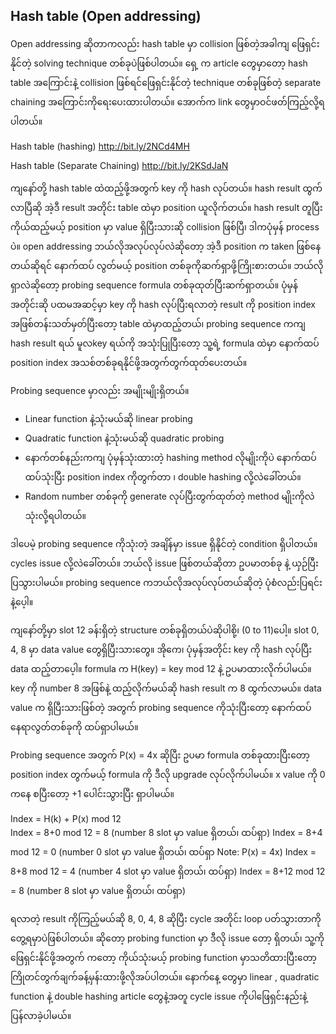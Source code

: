 ## Hash table (Open addressing)

Open addressing ဆိုတာကလည်း hash table မှာ collision ဖြစ်တဲ့အခါကျ ဖြေရှင်းနိုင်တဲ့ solving technique တစ်ခုပဲဖြစ်ပါတယ်။ ရှေ့ က article တွေမှာတော့ hash table အကြောင်းနဲ့ collision ဖြစ်ရင်ဖြေရှင်းနိုင်တဲ့ technique တစ်ခုဖြစ်တဲ့ separate chaining အကြောင်းကိုရေးပေးထားပါတယ်။ အောက်က link တွေမှာဝင်ဖတ်ကြည့်လို့ရပါတယ်။

Hash table (hashing)
http://bit.ly/2NCd4MH

Hash table (Separate Chaining)
http://bit.ly/2KSdJaN

ကျနော်တို့ hash table ထဲထည့်ဖို့အတွက် key ကို hash လုပ်တယ်။ hash result ထွက်လာပြီဆို အဲ့ဒီ result အတိုင်း table ထဲမှာ position ယူလိုက်တယ်။ hash result တူပြီး ကိုယ်ထည့်မယ့် position မှာ value ရှိပြီးသားဆို collision ဖြစ်ပြီ၊ ဒါကပုံမှန် process ပဲ။ open addressing ဘယ်လိုအလုပ်လုပ်လဲဆိုတော့ အဲ့ဒီ position က taken ဖြစ်နေတယ်ဆိုရင် နောက်ထပ် လွတ်မယ့် position တစ်ခုကိုဆက်ရှာဖို့ကြိုးစားတယ်။ ဘယ်လိုရှာလဲဆိုတော့ probing sequence formula တစ်ခုထုတ်ပြီးဆက်ရှာတယ်။ ပုံမှန်အတိုင်းဆို ပထမအဆင့်မှာ key ကို hash လုပ်ပြီးရလာတဲ့ result ကို position index အဖြစ်တန်းသတ်မှတ်ပြီးတော့ table ထဲမှာထည့်တယ်၊ probing sequence ကကျ hash result ရယ် မူလkey ရယ်ကို အသုံးပြုပြီးတော့ သူ့ရဲ့ formula ထဲမှာ နောက်ထပ် position index အသစ်တစ်ခုရနိုင်ဖို့အတွက်တွက်ထုတ်ပေးတယ်။

Probing sequence မှာလည်း အမျိုးမျိုးရှိတယ်။
-	Linear function နဲ့သုံးမယ်ဆို linear probing
-	Quadratic function နဲ့သုံးမယ်ဆို quadratic probing
-	နောက်တစ်နည်းကကျ ပုံမှန်သုံးထားတဲ့ hashing method လိုမျိုးကိုပဲ နောက်ထပ် ထပ်သုံးပြီး position index ကိုတွက်တာ ၊ double hashing လို့လဲခေါ်တယ်။
-	Random number တစ်ခုကို generate လုပ်ပြီးတွက်ထုတ်တဲ့ method မျိုးကိုလဲသုံးလို့ရပါတယ်။

ဒါပေမဲ့ probing sequence ကိုသုံးတဲ့ အချိန်မှာ issue ရှိနိုင်တဲ့ condition ရှိပါတယ်။ cycles issue လို့လဲခေါ်တယ်။ ဘယ်လို issue ဖြစ်တယ်ဆိုတာ ဥပမာတစ်ခု နဲ့ ယှဉ်ပြီးပြသွားပါမယ်။ probing sequence ကဘယ်လိုအလုပ်လုပ်တယ်ဆိုတဲ့ ပုံစံလည်းပြရင်းနဲ့ပေ့ါ။

ကျနော်တို့မှာ slot 12 ခန်းရှိတဲ့ structure တစ်ခုရှိတယ်ပဲဆိုပါစို့၊ (0 to 11)ပေါ့။ slot 0, 4, 8 မှာ data value တွေရှိပြီးသားတွေ။
အိုကေ၊ ပုံမှန်အတိုင်း key ကို hash လုပ်ပြီး data ထည့်တာပေ့ါ။ formula က H(key) = key mod 12 နဲ့ ဥပမာထားလိုက်ပါမယ်။ key ကို number 8 အဖြစ်နဲ့ ထည့်လိုက်မယ်ဆို hash result က 8 ထွက်လာမယ်။ data value က ရှိပြီးသားဖြစ်တဲ့ အတွက် probing sequence ကိုသုံးပြီးတော့ နောက်ထပ်နေရာလွတ်တစ်ခုကို ထပ်ရှာပါမယ်။

Probing sequence အတွက် P(x) = 4x ဆိုပြီး ဥပမာ formula တစ်ခုထားပြီးတော့ position index တွက်မယ့် formula ကို ဒီလို upgrade လုပ်လိုက်ပါမယ်။ x value ကို 0 ကနေ စပြီးတော့ +1 ပေါင်းသွားပြီး ရှာပါမယ်။

Index = H(k) + P(x) mod 12   
Index = 8+0 mod 12 = 8 (number 8 slot မှာ value ရှိတယ်၊ ထပ်ရှာ)
Index = 8+4 mod 12 = 0  (number 0 slot မှာ value ရှိတယ်၊ ထပ်ရှာ  Note: P(x) = 4x)
Index = 8+8 mod 12 = 4 (number 4 slot မှာ value ရှိတယ်၊ ထပ်ရှာ)
Index = 8+12 mod 12 = 8 (number 8 slot မှာ value ရှိတယ်၊ ထပ်ရှာ)

ရလာတဲ့ result ကိုကြည့်မယ်ဆို 8, 0, 4, 8 ဆိုပြီး cycle အတိုင်း loop ပတ်သွားတာကို တွေ့ရမှာပဲဖြစ်ပါတယ်။ ဆိုတော့ probing function မှာ ဒီလို issue တော့ ရှိတယ်၊ သူ့ကိုဖြေရှင်းနိုင်ဖို့အတွက် ကတော့ ကိုယ်သုံးမယ့် probing function မှာသတိထားပြီးတော့ ကြိုတင်တွက်ချက်ခန့်မှန်းထားဖို့လိုအပ်ပါတယ်။ နောက်နေ့ တွေမှာ linear , quadratic function နဲ့ double hashing article တွေနဲ့အတူ cycle issue ကိုပါဖြေရှင်းနည်းနဲ့  ပြန်လာခဲ့ပါမယ်။
